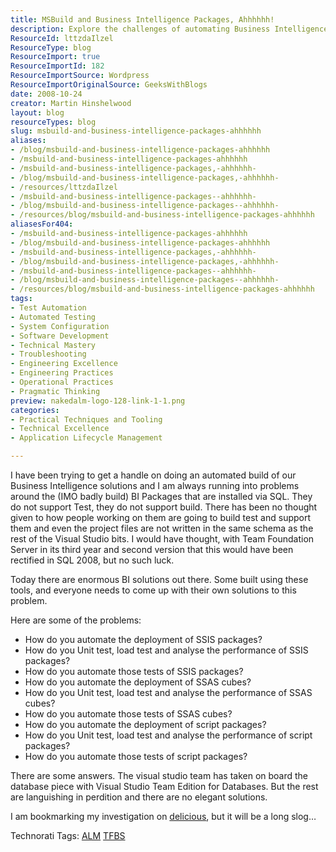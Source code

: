 ```yaml
---
title: MSBuild and Business Intelligence Packages, Ahhhhhh!
description: Explore the challenges of automating Business Intelligence builds with MSBuild. Discover solutions for SSIS and SSAS package deployment and testing.
ResourceId: lttzdaIlzel
ResourceType: blog
ResourceImport: true
ResourceImportId: 182
ResourceImportSource: Wordpress
ResourceImportOriginalSource: GeeksWithBlogs
date: 2008-10-24
creator: Martin Hinshelwood
layout: blog
resourceTypes: blog
slug: msbuild-and-business-intelligence-packages-ahhhhhh
aliases:
- /blog/msbuild-and-business-intelligence-packages-ahhhhhh
- /msbuild-and-business-intelligence-packages-ahhhhhh
- /msbuild-and-business-intelligence-packages,-ahhhhhh-
- /blog/msbuild-and-business-intelligence-packages,-ahhhhhh-
- /resources/lttzdaIlzel
- /msbuild-and-business-intelligence-packages--ahhhhhh-
- /blog/msbuild-and-business-intelligence-packages--ahhhhhh-
- /resources/blog/msbuild-and-business-intelligence-packages-ahhhhhh
aliasesFor404:
- /msbuild-and-business-intelligence-packages-ahhhhhh
- /blog/msbuild-and-business-intelligence-packages-ahhhhhh
- /msbuild-and-business-intelligence-packages,-ahhhhhh-
- /blog/msbuild-and-business-intelligence-packages,-ahhhhhh-
- /msbuild-and-business-intelligence-packages--ahhhhhh-
- /blog/msbuild-and-business-intelligence-packages--ahhhhhh-
- /resources/blog/msbuild-and-business-intelligence-packages-ahhhhhh
tags:
- Test Automation
- Automated Testing
- System Configuration
- Software Development
- Technical Mastery
- Troubleshooting
- Engineering Excellence
- Engineering Practices
- Operational Practices
- Pragmatic Thinking
preview: nakedalm-logo-128-link-1-1.png
categories:
- Practical Techniques and Tooling
- Technical Excellence
- Application Lifecycle Management

---
```

I have been trying to get a handle on doing an automated build of our Business Intelligence solutions and I am always running into problems around the (IMO badly build) BI Packages that are installed via SQL. They do not support Test, they do not support build. There has been no thought given to how people working on them are going to build test and support them and even the project files are not written in the same schema as the rest of the Visual Studio bits. I would have thought, with Team Foundation Server in its third year and second version that this would have been rectified in SQL 2008, but no such luck.

Today there are enormous BI solutions out there. Some built using these tools, and everyone needs to come up with their own solutions to this problem.

Here are some of the problems:

- How do you automate the deployment of SSIS packages?
- How do you Unit test, load test and analyse the performance of SSIS packages?
- How do you automate those tests of SSIS packages?
- How do you automate the deployment of SSAS cubes?
- How do you Unit test, load test and analyse the performance of SSAS cubes?
- How do you automate those tests of SSAS cubes?
- How do you automate the deployment of script packages?
- How do you Unit test, load test and analyse the performance of script packages?
- How do you automate those tests of script packages?

There are some answers. The visual studio team has taken on board the database piece with Visual Studio Team Edition for Databases. But the rest are languishing in perdition and there are no elegant solutions.

I am bookmarking my investigation on [delicious](http://delicious.com/hinshelm/MSBuild), but it will be a long slog…

Technorati Tags: [ALM](http://technorati.com/tags/ALM) [TFBS](http://technorati.com/tags/TFBS)
